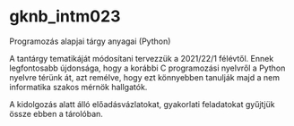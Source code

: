 # gknb_intm023
Programozás alapjai tárgy anyagai (Python)

A tantárgy tematikáját módosítani tervezzük a 2021/22/1 félévtől. Ennek legfontosabb újdonsága, hogy a korábbi C programozási nyelvről a Python nyelvre térünk át, azt remélve, hogy ezt könnyebben tanulják majd a nem informatika szakos mérnök hallgatók.

A kidolgozás alatt álló előadásvázlatokat, gyakorlati feladatokat gyűjtjük össze ebben a tárolóban.
